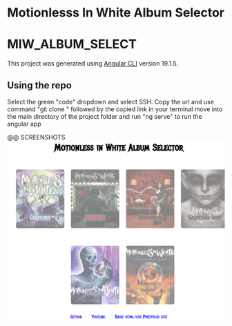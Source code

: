 # Motionlesss In White Album Selector

# MIW_ALBUM_SELECT

This project was generated using [Angular CLI](https://github.com/angular/angular-cli) version 19.1.5.

## Using the repo

Select the green "code" dropdown and select SSH.
Copy the url and use command "git clone " followed by the copied link in your terminal
move into the main directory of the project folder and run "ng serve" to run the angular app

@@ SCREENSHOTS
![Default](public/screenshots/default.PNG)
